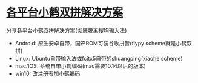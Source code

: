 # [各平台小鹤双拼解决方案](/2021/02/xiaohe_scheme_solutions.md)

分享各平台小鹤双拼解决方案(彻底脱离搜狗输入法)

- Android: 原生安卓自带，国产ROM可装谷歌拼音(flypy scheme就是小鹤双拼)
- Linux: Ubuntu自带输入法或fcitx5自带的shuangping(xiaohe scheme)
- mac/IOS: 系统自带小鹤编码(mac需要10.14以后的版本)
- win10: 改注册表加小鹤编码
